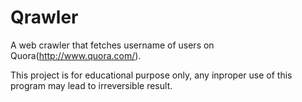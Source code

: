 Qrawler
=======

A web crawler that fetches username of users on Quora(http://www.quora.com/).

This project is for educational purpose only, any inproper use of this program may lead to irreversible result.
